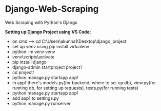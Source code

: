 # Django-Web-Scraping
Web Scraping with Python's Django

**Setting up Django Project using VS Code:**
- on cmd --> cd C:\Users\akunna1\Desktop\django_project
- set up venv using pip install virtualenv
- python -m venv venv
- venv\scripts\activate
- pip install django
- django-admin startproject project1
- cd project1
- python manage.py startapp app1
- In app1 there's models.py(for backend, where to set up db), view.py(for running db, for setting up requests), tests.py(for running tests)
- python manage.py startapp app1
- add app1 to settings.py
- python manage.py runserver
